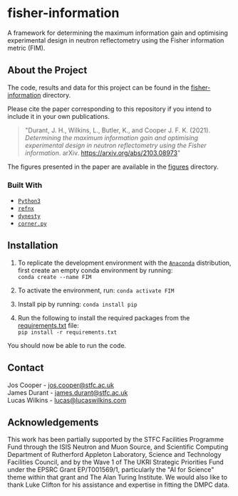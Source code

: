 # fisher-information
A framework for determining the maximum information gain and optimising experimental design in neutron reflectometry using the Fisher information metric (FIM).

## About the Project
The code, results and data for this project can be found in the [fisher-information](/fisher-information) directory. 

Please cite the paper corresponding to this repository if you intend to include it in your own publications.
> "Durant, J. H., Wilkins, L., Butler, K., and Cooper J. F. K. (2021). *Determining the maximum information gain and optimising experimental design in neutron reflectometry using the Fisher information*. arXiv. https://arxiv.org/abs/2103.08973"

The figures presented in the paper are available in the [figures](/figures) directory.

### Built With
* [`Python3`](https://www.python.org/)
* [`refnx`](https://refnx.readthedocs.io/en/latest/)
* [`dynesty`](https://dynesty.readthedocs.io/en/latest/)
* [`corner.py`](https://corner.readthedocs.io/en/latest/)

## Installation
1. To replicate the development environment with the [`Anaconda`](https://www.anaconda.com/products/individual) distribution, first create an empty conda environment by running: <br /> ```conda create --name FIM```

2. To activate the environment, run: ```conda activate FIM```

3. Install pip by running: ```conda install pip```

4. Run the following to install the required packages from the [requirements.txt](/requirements.txt) file: <br />
   ```pip install -r requirements.txt```

You should now be able to run the code.

## Contact
Jos Cooper - jos.cooper@stfc.ac.uk\
James Durant - james.durant@stfc.ac.uk\
Lucas Wilkins - lucas@lucaswilkins.com

## Acknowledgements
This work has been partially supported by the STFC Facilities Programme Fund through the ISIS Neutron and Muon Source, and Scientific Computing Department of Rutherford Appleton Laboratory, Science and Technology Facilities Council, and by the Wave 1 of The UKRI Strategic Priorities Fund under the EPSRC Grant EP/T001569/1, particularly the "AI for Science" theme within that grant and The Alan Turing Institute. We would also like to thank Luke Clifton for his assistance and expertise in fitting the DMPC data.
